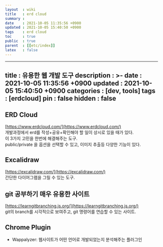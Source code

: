 ```yaml
---
layout  : wiki
title   : erd cloud
summary : 
date    : 2021-10-05 11:35:56 +0900
updated : 2021-10-05 15:40:50 +0900
tags    : erd cloud
toc     : true
public  : true
parent  : [[etc/index]]
latex   : false
---
```

---
title       : 유용한 웹 개발 도구
description : >-
date        : 2021-10-05 11:35:56 +0900
updated     : 2021-10-05 15:40:50 +0900
categories  : [dev, tools]
tags        : [erdcloud]
pin         : false
hidden      : false
---


## ERD Cloud 
[https://www.erdcloud.com/](https://www.erdcloud.com/) <br>
개발과정에서 erd를 작성+공유+확인해야 할 일이 상시로 있을 때가 있다. <br>
이 3가지 고민을 한번에 해결해주는 도구. <br>
public/private 을 옵션을 선택할 수 있고, 이미지 추출등 다양한 기능이 있다. <br>

## Excalidraw
[https://excalidraw.com/](https://excalidraw.com/) <br>
간단한 다이어그램을 그릴 수 있는 도구. <br>

## git 공부하기 매우 유용한 사이트
[https://learngitbranching.js.org/](https://learngitbranching.js.org/) <br>
git의 branch를 시각적으로 보여주고, git 명령어를 연습할 수 있는 사이트. <br> 


## Chrome Plugin
- Wappalyzer: 웹사이트가 어떤 언어로 개발되었는지 분석해주는 플러그인